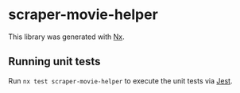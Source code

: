 # scraper-movie-helper

This library was generated with [Nx](https://nx.dev).

## Running unit tests

Run `nx test scraper-movie-helper` to execute the unit tests via [Jest](https://jestjs.io).
